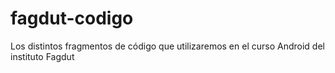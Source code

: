 # fagdut-codigo
Los distintos fragmentos de código que utilizaremos en el curso Android del instituto Fagdut 
